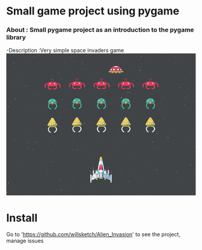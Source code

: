 # Small game project using pygame
  ### About : Small pygame project as an introduction to the pygame library
  -Description :Very simple space invaders game
  ![](Alien_Invasion/data/images/119-space-invaders.gif)

# Install

Go to 'https://github.com/willsketch/Alien_Invasion' to see the project, manage issues

